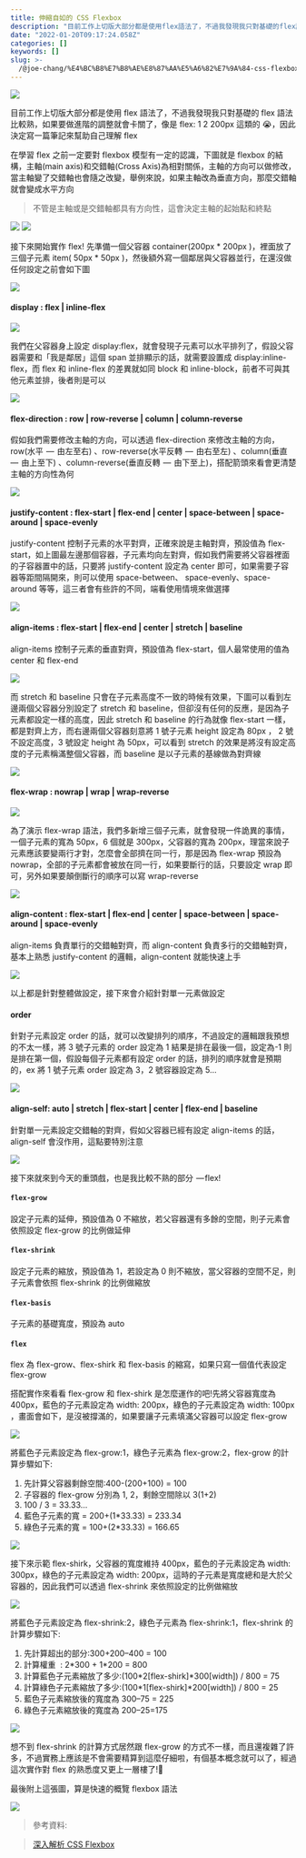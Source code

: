 ```yaml
---
title: 伸縮自如的 CSS Flexbox
description: "目前工作上切版大部分都是使用flex語法了，不過我發現我只對基礎的flex語法比較熟，如果要做進階的調整就會卡關了，像是flex: 1 2 200px這類的\U0001F62D，因此決定寫一篇筆記來幫助自己理解flex"
date: "2022-01-20T09:17:24.058Z"
categories: []
keywords: []
slug: >-
  /@joe-chang/%E4%BC%B8%E7%B8%AE%E8%87%AA%E5%A6%82%E7%9A%84-css-flexbox-d1ba9964bc56
---
```


![](/img/1__zo1z1RHoOMEbd6dHRawACw.jpeg)

目前工作上切版大部分都是使用 flex 語法了，不過我發現我只對基礎的 flex 語法比較熟，如果要做進階的調整就會卡關了，像是 flex: 1 2 200px 這類的 😭，因此決定寫一篇筆記來幫助自己理解 flex

在學習 flex 之前一定要對 flexbox 模型有一定的認識，下圖就是 flexbox 的結構，主軸(main axis)和交錯軸(Cross Axis)為相對關係，主軸的方向可以做修改，當主軸變了交錯軸也會隨之改變，舉例來說，如果主軸改為垂直方向，那麼交錯軸就會變成水平方向

> 不管是主軸或是交錯軸都具有方向性，這會決定主軸的起始點和終點

![](/img/1____429Du2Z5x8YhsHMKbqppQ.png)
![](/img/1____L2p2bTSPopRI4mTuYxyUA.png)

接下來開始實作 flex! 先準備一個父容器 container(200px \* 200px )，裡面放了三個子元素 item( 50px \* 50px )，然後額外寫一個鄰居與父容器並行，在還沒做任何設定之前會如下圖

![](/img/1__UEorlV____ZUZDmAVLa9WPag.png)

#### display : flex | inline-flex

![](/img/1__xMCnuJ2GcKMk7Z07iqjCOw.png)

我們在父容器身上設定 display:flex，就會發現子元素可以水平排列了，假設父容器需要和「我是鄰居」這個 span 並排顯示的話，就需要設置成 display:inline-flex，而 flex 和 inline-flex 的差異就如同 block 和 inline-block，前者不可與其他元素並排，後者則是可以

![](/img/1__VXkUkyN842qFTrVLp6SLPg.png)

#### flex-direction : row | **row-reverse** | **column** | **column-reverse**

假如我們需要修改主軸的方向，可以透過 flex-direction 來修改主軸的方向，row(水平  —  由左至右) 、row-reverse(水平反轉  —  由右至左) 、column(垂直  —  由上至下) 、column-reverse(垂直反轉  —  由下至上)，搭配箭頭來看會更清楚主軸的方向性為何

![](/img/1__Mx0pRa4aM6G3w__2gEC8Gvg.png)

#### **justify-content : flex-start | flex-end | center | space-between | space-around |** space-evenly

justify-content 控制子元素的水平對齊，正確來說是主軸對齊，預設值為 flex-start，如上圖最左邊那個容器，子元素均向左對齊，假如我們需要將父容器裡面的子容器置中的話，只要將 justify-content 設定為 center 即可，如果需要子容器等距間隔開來，則可以使用 space-between、 space-evenly、space-around 等等，這三者會有些許的不同，端看使用情境來做選擇

![](/img/1__PC__eQU5zjQupx__B__5BpxJA.png)

#### **align-items : flex-start** | **flex-end** | **center | stretch** | **baseline**

align-items 控制子元素的垂直對齊，預設值為 flex-start，個人最常使用的值為 center 和 flex-end

![](/img/1__h3fO__HuDx3dcVz4JwoIkGg.png)

而 stretch 和 baseline 只會在子元素高度不一致的時候有效果，下圖可以看到左邊兩個父容器分別設定了 stretch 和 baseline，但卻沒有任何的反應，是因為子元素都設定一樣的高度，因此 stretch 和 baseline 的行為就像 flex-start 一樣，都是對齊上方，而右邊兩個父容器刻意將 1 號子元素 height 設定為 80px ， 2 號不設定高度，3 號設定 height 為 50px，可以看到 stretch 的效果是將沒有設定高度的子元素稱滿整個父容器，而 baseline 是以子元素的基線做為對齊線

![](/img/1__BS30TQbDtM__tKSPYo0Y5__w.png)

#### **flex-wrap : nowrap | wrap | wrap-reverse**

![](/img/1__PN8C1VlPQECxDqjcYsZOdw.png)

為了演示 flex-wrap 語法，我們多新增三個子元素，就會發現一件詭異的事情，一個子元素的寬為 50px，6 個就是 300px，父容器的寬為 200px，理當來說子元素應該要變兩行才對，怎麼會全部擠在同一行，那是因為 flex-wrap 預設為 nowrap，全部的子元素都會被放在同一行，如果要斷行的話，只要設定 wrap 即可，另外如果要顛倒斷行的順序可以寫 wrap-reverse

![](/img/1__owiYZ__mUQ__ytEoUeMUJX0Q.png)

#### align-content : flex-start | flex-end | center | space-between | space-around | space-evenly

align-items 負責單行的交錯軸對齊，而 align-content 負責多行的交錯軸對齊，基本上熟悉 justify-content 的邏輯，align-content 就能快速上手

![](/img/1__6EMrum__B____Zh6ez__EJPCag.png)

以上都是針對整體做設定，接下來會介紹針對單一元素做設定

#### order

針對子元素設定 order 的話，就可以改變排列的順序，不過設定的邏輯跟我預想的不太一樣，將 3 號子元素的 order 設定為 1 結果是排在最後一個，設定為-1 則是排在第一個，假設每個子元素都有設定 order 的話，排列的順序就會是預期的，ex 將 1 號子元素 order 設定為 3，2 號容器設定為 5…

![](/img/1__UOchScFJS8uAxUprcgSNjQ.png)

#### align-self: auto | stretch | flex-start | center | flex-end | baseline

針對單一元素設定交錯軸的對齊，假如父容器已經有設定 align-items 的話，align-self 會沒作用，這點要特別注意

![](/img/1__CDUHMyd9Q12acZO9CX6qkA.png)

接下來就來到今天的重頭戲，也是我比較不熟的部分  — flex!

#### `flex-grow`

設定子元素的延伸，預設值為 0 不縮放，若父容器還有多餘的空間，則子元素會依照設定 flex-grow 的比例做延伸

#### `flex-shrink`

設定子元素的縮放，預設值為 1，若設定為 0 則不縮放，當父容器的空間不足，則子元素會依照 flex-shrink 的比例做縮放

#### `flex-basis`

子元素的基礎寬度，預設為 auto

#### `flex`

flex 為 flex-grow、flex-shirk 和 flex-basis 的縮寫，如果只寫一個值代表設定 flex-grow

搭配實作來看看 flex-grow 和 flex-shirk 是怎麼運作的吧!先將父容器寬度為 400px，藍色的子元素設定為 width: 200px，綠色的子元素設定為 width: 100px ，畫面會如下，是沒被撐滿的，如果要讓子元素填滿父容器可以設定 flex-grow

![](/img/1__BothEO0W1wvDHoS15B__ofQ.png)

將藍色子元素設定為 flex-grow:1，綠色子元素為 flex-grow:2，flex-grow 的計算步驟如下:

1.  先計算父容器剩餘空間:400-(200+100) = 100
2.  子容器的 flex-grow 分別為 1, 2，剩餘空間除以 3(1+2)
3.  100 / 3 = 33.33…
4.  藍色子元素的寬 = 200+(1\*33.33) = 233.34
5.  綠色子元素的寬 = 100+(2\*33.33) = 166.65

![](/img/1__1ep4tn1qpbVdd__3uowkj1g.png)

接下來示範 flex-shirk，父容器的寬度維持 400px，藍色的子元素設定為 width: 300px，綠色的子元素設定為 width: 200px，這時的子元素是寬度總和是大於父容器的，因此我們可以透過 flex-shrink 來依照設定的比例做縮放

![](/img/1__2FbQ53MeE8asi4Zg46jbRg.png)

將藍色子元素設定為 flex-shrink:2，綠色子元素為 flex-shrink:1，flex-shrink 的計算步驟如下:

1.  先計算超出的部分:300+200–400 = 100
2.  計算權重  : 2\*300 + 1\*200 = 800
3.  計算藍色子元素縮放了多少:(100\*2\[flex-shirk\]\*300\[width\]) / 800 = 75
4.  計算綠色子元素縮放了多少:(100\*1\[flex-shirk\]\*200\[width\]) / 800 = 25
5.  藍色子元素縮放後的寬度為 300–75 = 225
6.  綠色子元素縮放後的寬度為 200–25=175

![](/img/1__csoNFoU4yTX3dNakvVt__jg.png)

想不到 flex-shrink 的計算方式居然跟 flex-grow 的方式不一樣，而且還複雜了許多，不過實務上應該是不會需要精算到這麼仔細啦，有個基本概念就可以了，經過這次實作對 flex 的熟悉度又更上一層樓了!💪

最後附上這張圖，算是快速的概覽 flexbox 語法

![](/img/1____pKmZ__HHHu7V4Y89ac__fAA.png)

> 參考資料:

> [深入解析 CSS Flexbox](https://www.oxxostudio.tw/articles/201501/css-flexbox.html)
